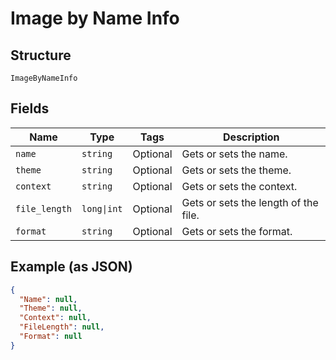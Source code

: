 
# Image by Name Info

## Structure

`ImageByNameInfo`

## Fields

| Name | Type | Tags | Description |
|  --- | --- | --- | --- |
| `name` | `string` | Optional | Gets or sets the name. |
| `theme` | `string` | Optional | Gets or sets the theme. |
| `context` | `string` | Optional | Gets or sets the context. |
| `file_length` | `long\|int` | Optional | Gets or sets the length of the file. |
| `format` | `string` | Optional | Gets or sets the format. |

## Example (as JSON)

```json
{
  "Name": null,
  "Theme": null,
  "Context": null,
  "FileLength": null,
  "Format": null
}
```

